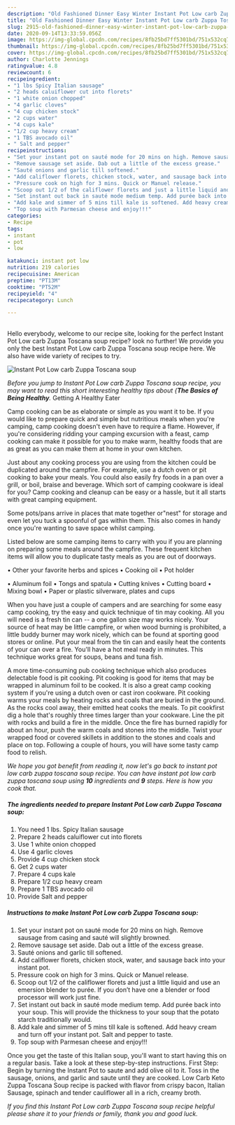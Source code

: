 ```yaml
---
description: "Old Fashioned Dinner Easy Winter Instant Pot Low carb Zuppa Toscana soup"
title: "Old Fashioned Dinner Easy Winter Instant Pot Low carb Zuppa Toscana soup"
slug: 2915-old-fashioned-dinner-easy-winter-instant-pot-low-carb-zuppa-toscana-soup
date: 2020-09-14T13:33:59.056Z
image: https://img-global.cpcdn.com/recipes/8fb25bd7ff5301bd/751x532cq70/instant-pot-low-carb-zuppa-toscana-soup-recipe-main-photo.jpg
thumbnail: https://img-global.cpcdn.com/recipes/8fb25bd7ff5301bd/751x532cq70/instant-pot-low-carb-zuppa-toscana-soup-recipe-main-photo.jpg
cover: https://img-global.cpcdn.com/recipes/8fb25bd7ff5301bd/751x532cq70/instant-pot-low-carb-zuppa-toscana-soup-recipe-main-photo.jpg
author: Charlotte Jennings
ratingvalue: 4.8
reviewcount: 6
recipeingredient:
- "1 lbs Spicy Italian sausage"
- "2 heads caluiflower cut into florets"
- "1 white onion chopped"
- "4 garlic cloves"
- "4 cup chicken stock"
- "2 cups water"
- "4 cups kale"
- "1/2 cup heavy cream"
- "1 TBS avocado oil"
- " Salt and pepper"
recipeinstructions:
- "Set your instant pot on sauté mode for 20 mins on high. Remove sausage from casing and sauté will slightly browned."
- "Remove sausage set aside. Dab out a little of the excess grease."
- "Sauté onions and garlic till softened."
- "Add califlower florets, chicken stock, water, and sausage back into your instant pot."
- "Pressure cook on high for 3 mins. Quick or Manuel release."
- "Scoop out 1/2 of the califlower florets and just a little liquid and use an emersion blender to purée. If you don’t have one a blender or food processor will work just fine."
- "Set instant out back in sauté mode medium temp. Add purée back into your soup. This will provide the thickness to your soup that the potato starch traditionally would."
- "Add kale and simmer of 5 mins till kale is softened. Add heavy cream and turn off your instant pot. Salt and pepper to taste."
- "Top soup with Parmesan cheese and enjoy!!!"
categories:
- Recipe
tags:
- instant
- pot
- low

katakunci: instant pot low 
nutrition: 219 calories
recipecuisine: American
preptime: "PT13M"
cooktime: "PT52M"
recipeyield: "4"
recipecategory: Lunch

---
```

<br>
Hello everybody, welcome to our recipe site, looking for the perfect Instant Pot Low carb Zuppa Toscana soup recipe? look no further! We provide you only the best Instant Pot Low carb Zuppa Toscana soup recipe here. We also have wide variety of recipes to try.
<br>


![Instant Pot Low carb Zuppa Toscana soup](https://img-global.cpcdn.com/recipes/8fb25bd7ff5301bd/751x532cq70/instant-pot-low-carb-zuppa-toscana-soup-recipe-main-photo.jpg)

<i>Before you jump to Instant Pot Low carb Zuppa Toscana soup recipe, you may want to read this short interesting healthy tips about {<strong>The Basics of Being Healthy</strong>.</i>
Getting A Healthy Eater

    
Camp cooking can be as elaborate or simple as you want it to be. If you would like to prepare quick and simple but nutritious meals when you're camping, camp cooking doesn't even have to require a flame. However, if you're considering ridding your camping excursion with a feast, camp cooking can make it possible for you to make warm, healthy foods that are as great as you can make them at home in your own kitchen.

 Just about any cooking process you are using from the kitchen could be duplicated around the campfire. For example, use a dutch oven or pit cooking to bake your meals. You could also easily fry foods in a pan over a grill, or boil, braise and beverage. Which sort of camping cookware is ideal for you? Camp cooking and cleanup can be easy or a hassle, but it all starts with great camping equipment.

Some pots/pans arrive in places that mate together or"nest" for storage and even let you tuck a spoonful of gas within them. This also comes in handy once you're wanting to save space whilst camping.

Listed below are some camping items to carry with you if you are planning on preparing some meals around the campfire. These frequent kitchen items will allow you to duplicate tasty meals as you are out of doorways.


• Other your favorite herbs and spices
• Cooking oil
• Pot holder

• Aluminum foil
• Tongs and spatula
• Cutting knives
• Cutting board
• Mixing bowl
• Paper or plastic silverware, plates and cups

When you have just a couple of campers and are searching for some easy camp cooking, try the easy and quick technique of tin may cooking. All you will need is a fresh tin can -- a one gallon size may works nicely. Your source of heat may be little campfire, or when wood burning is prohibited, a little buddy burner may work nicely, which can be found at sporting good stores or online. Put your meal from the tin can and easily heat the contents of your can over a fire. You'll have a hot meal ready in minutes.  This technique works great for soups, beans and tuna fish.

A more time-consuming pub cooking technique which also produces delectable food is pit cooking. Pit cooking is good for items that may be wrapped in aluminum foil to be cooked.  It is also a great camp cooking system if you're using a dutch oven or cast iron cookware. Pit cooking warms your meals by heating rocks and coals that are buried in the ground. As the rocks cool away, their emitted heat cooks the meals. To pit cookfirst dig a hole that's roughly three times larger than your cookware. Line the pit with rocks and build a fire in the middle. Once the fire has burned rapidly for about an hour, push the warm coals and stones into the middle. Twist your wrapped food or covered skillets in addition to the stones and coals and place on top. Following a couple of hours, you will have some tasty camp food to relish.


<i>We hope you got benefit from reading it, now let's go back to instant pot low carb zuppa toscana soup recipe. You can have instant pot low carb zuppa toscana soup using <strong>10</strong> ingredients and <strong>9</strong> steps. Here is how you cook that.
</i>

##### The ingredients needed to prepare Instant Pot Low carb Zuppa Toscana soup:

1. You need 1 lbs. Spicy Italian sausage
1. Prepare 2 heads caluiflower cut into florets
1. Use 1 white onion chopped
1. Use 4 garlic cloves
1. Provide 4 cup chicken stock
1. Get 2 cups water
1. Prepare 4 cups kale
1. Prepare 1/2 cup heavy cream
1. Prepare 1 TBS avocado oil
1. Provide  Salt and pepper


##### Instructions to make Instant Pot Low carb Zuppa Toscana soup:

1. Set your instant pot on sauté mode for 20 mins on high. Remove sausage from casing and sauté will slightly browned.
1. Remove sausage set aside. Dab out a little of the excess grease.
1. Sauté onions and garlic till softened.
1. Add califlower florets, chicken stock, water, and sausage back into your instant pot.
1. Pressure cook on high for 3 mins. Quick or Manuel release.
1. Scoop out 1/2 of the califlower florets and just a little liquid and use an emersion blender to purée. If you don’t have one a blender or food processor will work just fine.
1. Set instant out back in sauté mode medium temp. Add purée back into your soup. This will provide the thickness to your soup that the potato starch traditionally would.
1. Add kale and simmer of 5 mins till kale is softened. Add heavy cream and turn off your instant pot. Salt and pepper to taste.
1. Top soup with Parmesan cheese and enjoy!!!


Once you get the taste of this Italian soup, you&#39;ll want to start having this on a regular basis. Take a look at these step-by-step instructions. First Step: Begin by turning the Instant Pot to saute and add olive oil to it. Toss in the sausage, onions, and garlic and saute until they are cooked. Low Carb Keto Zuppa Toscana Soup recipe is packed with flavor from crispy bacon, Italian Sausage, spinach and tender cauliflower all in a rich, creamy broth. 

<i>If you find this Instant Pot Low carb Zuppa Toscana soup recipe helpful please share it to your friends or family, thank you and good luck.</i>
